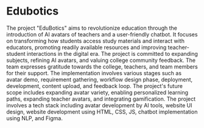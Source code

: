 # Edubotics
The project "EduBotics" aims to revolutionize education through the introduction of AI avatars of teachers and a user-friendly chatbot. It focuses on transforming how students access study materials and interact with educators, promoting readily available resources and improving teacher-student interactions in the digital era. The project is committed to expanding subjects, refining AI avatars, and valuing college community feedback. The team expresses gratitude towards the college, teachers, and team members for their support. The implementation involves various stages such as avatar demo, requirement gathering, workflow design phase, deployment, development, content upload, and feedback loop. The project's future scope includes expanding avatar variety, enabling personalized learning paths, expanding teacher avatars, and integrating gamification. The project involves a tech stack including avatar development by AI tools, website UI design, website development using HTML, CSS, JS, chatbot implementation using NLP, and Figma.

